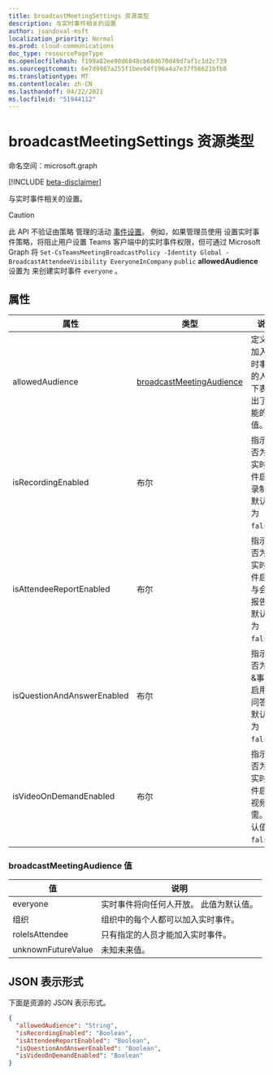 ```yaml
---
title: broadcastMeetingSettings 资源类型
description: 与实时事件相关的设置
author: jsandoval-msft
localization_priority: Normal
ms.prod: cloud-communications
doc_type: resourcePageType
ms.openlocfilehash: f199a82ee90d6848cb68d670d49d7af1c1d2c739
ms.sourcegitcommit: 6e7d9987a255f1bee04f196a4a7e37f56621bfb8
ms.translationtype: MT
ms.contentlocale: zh-CN
ms.lasthandoff: 04/22/2021
ms.locfileid: "51944112"
---
```

# <a name="broadcastmeetingsettings-resource-type"></a>broadcastMeetingSettings 资源类型

命名空间：microsoft.graph

[!INCLUDE [beta-disclaimer](../../includes/beta-disclaimer.md)]

与实时事件相关的设置。

> [!CAUTION]
> 此 API 不验证由策略 管理的活动 [事件设置](/microsoftteams/teams-live-events/set-teams-live-events-policies-using-powershell)。
> 例如，如果管理员使用 设置实时事件策略，将阻止用户设置 Teams 客户端中的实时事件权限，但可通过 Microsoft Graph 将 `Set-CsTeamsMeetingBroadcastPolicy -Identity Global -BroadcastAttendeeVisibility EveryoneInCompany` `public` **allowedAudience** 设置为 来创建实时事件 `everyone` 。

## <a name="properties"></a>属性

| 属性                   | 类型                     | 说明                                                                     |
| -------------------------- | ------------------------ | ------------------------------------------------------------------------------- |
| allowedAudience            | [broadcastMeetingAudience](#broadcastmeetingaudience-values) | 定义可加入实时事件的人。 下表列出了可能的值。 |
| isRecordingEnabled         | 布尔                  | 指示是否为此实时事件启用录制。 默认值为 `false`。          |
| isAttendeeReportEnabled    | 布尔                  | 指示是否为此实时事件启用与会者报告。 默认值为 `false`。    |
| isQuestionAndAnswerEnabled | 布尔                  | 指示是否为此&事件启用了问答。 默认值为 `false`。                |
| isVideoOnDemandEnabled     | 布尔                  | 指示是否为此实时事件启用视频按需。 默认值为 `false`。    |

### <a name="broadcastmeetingaudience-values"></a>broadcastMeetingAudience 值

| 值              | 说明                                                       |
| ------------------ | ----------------------------------------------------------------- |
| everyone           | 实时事件将向任何人开放。 此值为默认值。 |
| 组织       | 组织中的每个人都可以加入实时事件。                     |
| roleIsAttendee     | 只有指定的人员才能加入实时事件。                |
| unknownFutureValue | 未知未来值。                                             |

## <a name="json-representation"></a>JSON 表示形式

下面是资源的 JSON 表示形式。

<!-- {
  "blockType": "resource",
  "optionalProperties": [],
  "@odata.type": "microsoft.graph.broadcastMeetingSettings"
}-->
```json
{
  "allowedAudience": "String",
  "isRecordingEnabled": "Boolean",
  "isAttendeeReportEnabled": "Boolean",
  "isQuestionAndAnswerEnabled": "Boolean",
  "isVideoOnDemandEnabled": "Boolean"
}
```

<!-- uuid: 8fcb5dbc-d5aa-4681-8e31-b001d5168d79
2015-10-25 14:57:30 UTC -->
<!--
{
  "type": "#page.annotation",
  "description": "broadcastSettings resource",
  "keywords": "",
  "section": "documentation",
  "tocPath": "",
  "suppressions": []
}
-->
